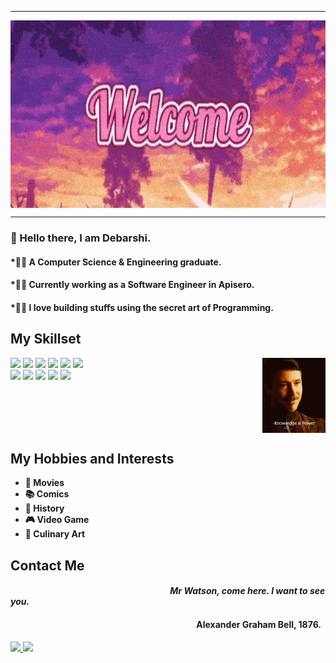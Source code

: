 <hr/>
<img 
  align="center"
  width="100%"
  height="300vh"
  src="/Assets/welcome101.gif"
/>
<hr/>


### :wave: Hello there, I am Debarshi.
#### *👨‍🎓 A Computer Science & Engineering graduate.
#### *🧑‍💻 Currently working as a Software Engineer in Apisero.
#### *🧑‍🏭 I love building stuffs using the secret art of Programming.
## My Skillset
<img 
  align="right"
  width="20%"
  height="40%"
  margin-top="-100px"
  src="/Assets/power-knowledge-is-power.gif"
/>
<img  src="https://img.shields.io/badge/JavaScript-323330?style=for-the-badge&logo=javascript&logoColor=F7DF1E"/> <img   src="https://img.shields.io/badge/React-20232A?style=for-the-badge&logo=react&logoColor=61DAFB" /> <img  src="https://img.shields.io/badge/HTML5-E34F26?style=for-the-badge&logo=html5&logoColor=white"/>
<img  src="https://img.shields.io/badge/CSS3-1572B6?style=for-the-badge&logo=css3&logoColor=white"/> <img  src="https://img.shields.io/badge/json-5E5C5C?style=for-the-badge&logo=json&logoColor=white"/> <img  src="https://img.shields.io/badge/npm-CB3837?style=for-the-badge&logo=npm&logoColor=white"/><br/>
<img  src="https://img.shields.io/badge/Visual_Studio_Code-0078D4?style=for-the-badge&logo=visual%20studio%20code&logoColor=white"/> <img  src="https://img.shields.io/badge/Java-ED8B00?style=for-the-badge&logo=java&logoColor=white"/> <img src="https://img.shields.io/badge/Python-FFD43B?style=for-the-badge&logo=python&logoColor=blue"/> <img src="https://img.shields.io/badge/Figma-F24E1E?style=for-the-badge&logo=figma&logoColor=white"/>
<img src="https://img.shields.io/badge/Next-black?style=for-the-badge&logo=next.js&logoColor=white" />



<br/><br/><br/><br/>
## My Hobbies and Interests
* **🍿 Movies**
* **📚 Comics**
* **📜 History**
* **🎮 Video Game**
* **🍱 Culinary Art**

## Contact Me
#### &emsp;&emsp;&emsp;&emsp;&emsp;&emsp;&emsp;&emsp;&emsp;&emsp;&emsp;&emsp;&emsp;&emsp;&emsp;&emsp;&emsp;&emsp; _Mr Watson, come here. I want to see you._<br/>
#### &emsp;&emsp;&emsp;&emsp;&emsp;&emsp;&emsp;&emsp;&emsp;&emsp;&emsp;&emsp;&emsp;&emsp;&emsp;&emsp;&emsp;&emsp;&emsp;&emsp;&emsp;  Alexander Graham Bell, 1876. <br/>
<a href="https://www.linkedin.com/in/debarshi-raj-basumatary-5b4452166/" >
<img src="https://img.shields.io/badge/LinkedIn-0077B5?style=for-the-badge&logo=linkedin&logoColor=white"/>
</a> <a href="mailto:basumatary18@gmail.com" ><img src="https://img.shields.io/badge/Gmail-D14836?style=for-the-badge&logo=gmail&logoColor=white" /> </a>

